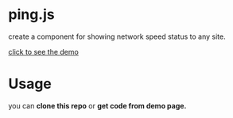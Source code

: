 # ping.js

create a component for showing network speed status to any site.

[click to see the demo](http://html50.github.io/ping.js)



# Usage

you can **clone this repo** or **get code from demo page.**